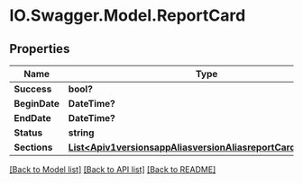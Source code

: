 # IO.Swagger.Model.ReportCard
## Properties

Name | Type | Description | Notes
------------ | ------------- | ------------- | -------------
**Success** | **bool?** |  | [optional] 
**BeginDate** | **DateTime?** |  | [optional] 
**EndDate** | **DateTime?** |  | [optional] 
**Status** | **string** |  | [optional] 
**Sections** | [**List&lt;Apiv1versionsappAliasversionAliasreportCardsSections&gt;**](Apiv1versionsappAliasversionAliasreportCardsSections.md) |  | [optional] 

[[Back to Model list]](../README.md#documentation-for-models) [[Back to API list]](../README.md#documentation-for-api-endpoints) [[Back to README]](../README.md)

